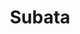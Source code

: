 ---
home: true
icon: home
title: Subata
heroImage: 
bgImage:
bgImageDark: 
bgImageStyle:
  background-attachment: fixed
heroText: Subata
tagline: 专注于游戏攻略和汉化
actions:
  - text: 游戏攻略
    link: ./main/index.html

  - text: 下载客户端v2.1.3
    type: primary
    link: http://101.43.174.221:3001/file/subataUpdate/Subata%20Setup%202.1.3.exe

highlights:
  - header: 启动器v2.1.3
    image: /assets/image/subata.png
    bgImage: https://theme-hope-assets.vuejs.press/bg/3-light.svg
    bgImageDark: /assets/background/login-bg.webp
    highlights:
      - title: 更丰富的界面
      - title: 更高效的运行
      - title: 更小的安装包
      - title: 更清晰的补丁

  - header: 通过下方快速跳转指定模块
    description: 
    # image: /assets/image/logo.ico
    bgImage: /assets/
    bgImageDark: https://theme-hope-assets.vuejs.press/bg/2-dark.svg
    bgImageStyle:
      background-repeat: repeat
      background-size: initial
    features:
      - title: 入坑准备
        icon: clipboard-check
        # details: 描述
        link: /main

      - title: 新人基础指南
        icon: box-archive
        # details: 描述
        link: /base

      - title: 深入游戏指南
        icon: table-columns
        # details: 描述
        link: /deep

      - title: 常用工具
        icon: code
        # details: 描述
        link: /tools

      - title: 日常休闲
        icon: align-center
        # details: 描述
        link: /daily

      - title: 战斗玩法
        icon: code
        # details: 描述
        link: /fight

      - title: 特殊玩法(轮换周常)
        icon: superscript
        # details: 描述
        link: /special

      - title: 生产采集
        icon: quote-left
        # details: 描述
        link: /manufacture

      - title: 其他
        icon: highlighter
        # details: 描述
        link: /other

copyright: Subata
footer: 
---